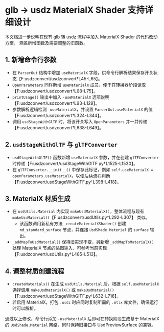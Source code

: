 # glb -> usdz MaterialX Shader 支持详细设计

本文档进一步说明在现有 glb 转 usdz 流程中加入 MaterialX Shader 的代码改动方案，
涵盖新增函数及需要调整的旧函数。

## 1. 新增命令行参数
- 在 `ParserOut` 结构中增加 `useMaterialX` 字段，供命令行解析结果保存开关状态【F:usdzconvert/usdzconvert†L45-L65】。
- `OpenParameters` 同样新增 `useMaterialX` 成员，便于在转换器阶段读取【F:usdzconvert/usdzconvert†L68-L75】。
- `printUsage()` 输出中加入 `-useMaterialX` 选项说明【F:usdzconvert/usdzconvert†L93-L129】。
- 参数解析逻辑检测 `-useMaterialX`，并设置 `ParserOut.useMaterialX` 的值【F:usdzconvert/usdzconvert†L324-L344】。
- 调用 `usdStageWithGlTF` 时，将该开关写入 `OpenParameters` 并一并传递【F:usdzconvert/usdzconvert†L638-L649】。

## 2. `usdStageWithGlTF` 与 `glTFConverter`
- `usdStageWithGlTF()` 函数新增 `useMaterialX` 参数，并在创建 `glTFConverter` 时传递【F:usdzconvert/usdStageWithGlTF.py†L1525-L1530】。
- 在 `glTFConverter.__init__()` 中保存此标记，例如 `self.useMaterialX = openParameters.useMaterialX`，以便后续流程判断【F:usdzconvert/usdStageWithGlTF.py†L398-L418】。

## 3. MaterialX 材质生成
- 在 `usdUtils.Material` 内实现 `makeUsdMaterialX()`，整体流程与现有 `makeUsdMaterial()`【F:usdzconvert/usdUtils.py†L292-L307】 类似。
  - 该函数调用新私有方法 `_createMaterialXShader()` 创建 `nd_standard_surface` 节点，并连接 `UsdShade.Material` 的 `surface` 输出。
- `_addMapToUsdMaterial()` 保持旧实现不变，另新增 `_addMapToMaterialX()` 处理 MaterialX 节点的贴图输入，可参考当前实现【F:usdzconvert/usdUtils.py†L485-L513】。

## 4. 调整材质创建流程
- `createMaterials()` 在生成 `usdUtils.Material` 后，根据 `self.useMaterialX` 选择调用 `makeUsdMaterialX()` 或 `makeUsdMaterial()`【F:usdzconvert/usdStageWithGlTF.py†L632-L716】。
- 若启用 MaterialX，打包 `.usdz` 时应同时复制所需的 `.mtlx` 库文件，确保运行时可以解析。

通过以上修改，命令行添加 `-useMaterialX` 后即可在转换阶段生成基于 MaterialX 的 `UsdShade.Material` 网络，同时保持旧接口与 UsdPreviewSurface 的兼容。 
